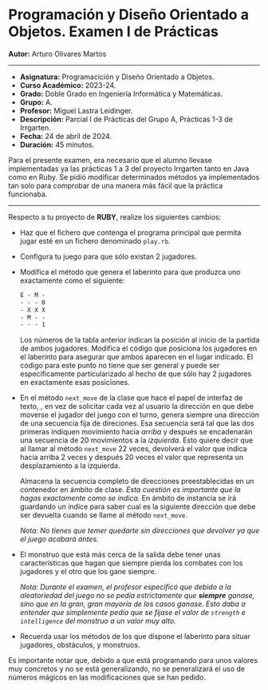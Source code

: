# Programación y Diseño Orientado a Objetos. Examen I de Prácticas

**Autor:** Arturo Olivares Martos
***

- **Asignatura:** Programacición y Diseño Orientado a Objetos.
- **Curso Académico:** 2023-24.
- **Grado:** Doble Grado en Ingeniería Informática y Matemáticas.
- **Grupo:** A.
- **Profesor:** Miguel Lastra Leidinger.
- **Descripción:** Parcial I de Prácticas del Grupo A, Prácticas 1-3 de Irrgarten.
- **Fecha:** 24 de abril de 2024.
- **Duración:** 45 minutos.

Para el presente examen, era necesario que el alumno llevase implementadas ya las prácticas 1 a 3 del proyecto Irrgarten tanto en Java como en Ruby. Se pidió modificar determinados métodos ya implementados tan solo para comprobar de una manera más fácil que la práctica funcionaba.
***

Respecto a tu proyecto de **RUBY**, realize los siguientes cambios:
- Haz que el fichero que contenga el programa principal que permita jugar esté en un fichero denominado `play.rb`.
- Configura tu juego para que sólo existan 2 jugadores.
- Modifica el método que genera el laberinto para que produzca uno exactamente como el siguiente:

    ```txt
    E - M -
    - - - 0
    - X X X
    - M - -
    - - - 1
    ```

    Los números de la tabla anterior indican la posición al inicio de la partida de ambos jugadores. Modifica el código que posiciona los jugadores en el laberinto para asegurar que ambos aparecen en el lugar indicado. El código para este punto no tiene que ser general y puede ser específicamente particularizado al hecho de que sólo hay 2 jugadores en exactamente esas posiciones.


- En el método `next_move` de la clase que hace el papel de interfaz de texto, , en vez de solicitar cada vez al usuario la dirección en que debe moverse el jugador del juego con el turno, genera siempre una dirección de una secuencia fija de direciones. Esa secuencia será tal que las dos primeras indiquen movimiento hacia *arriba* y después se encadenarán una secuencia de 20 movimientos a la *izquierda*. Esto quiere decir que al llamar al método `next_move` 22 veces, devolverá el valor que indica hacia arriba 2 veces y después 20 veces el valor que representa un desplazamiento a la izquierda.

    Almacena la secuencia completo de direcciones preestablecidas en un contenedor en ámbito de clase. *Esta cuestión es importante que la hagas exactamente como se indica.* En ámbito de instancia se irá guardando un índice para saber cual es la siguiente dirección que debe ser devuelta cuando se llame al método `next_move`.

    *Nota: No tienes que temer quedarte sin direcciones que devolver ya que el juego acabará antes.*

- El monstruo que está más cerca de la salida debe tener unas características que hagan que siempre pierda los combates con los jugadores y el otro que los gane siempre.
    
    *Nota: Durante el examen, el profesor especificó que debido a la aleatoriedad del juego no se pedía estrictamente que **siempre** ganase, sino que en la gran, gran mayoría de los casos ganase. Esto daba a entender que simplemente pedía que se fijase el valor de `strength` e `intelligence` del monstruo a un valor muy alto.*

- Recuerda usar los métodos de los que dispone el laberinto para situar jugadores, obstáculos, y monstruos.


Es importante notar que, debido a que está programando para unos valores muy concretos y no se está generalizando, no se peneralizará el uso de números mágicos en las modificaciones que se han pedido.